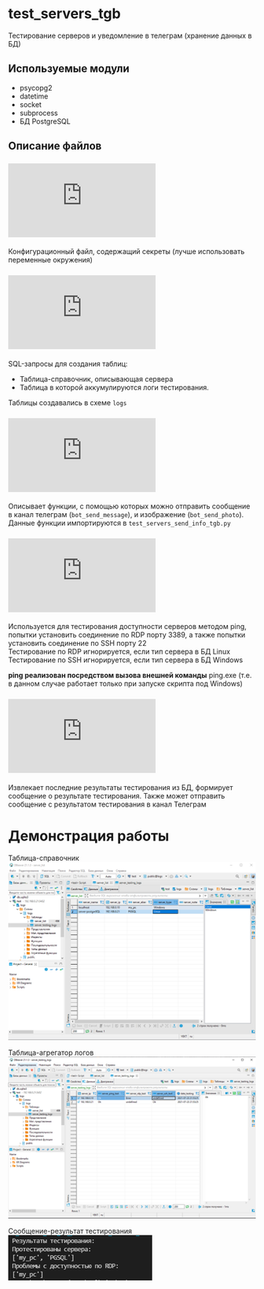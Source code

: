 # test_servers_tgb
Тестирование серверов и уведомление в телеграм (хранение данных в БД)

## Используемые модули
* psycopg2
* datetime
* socket
* subprocess
* БД PostgreSQL

## Описание файлов

### ![test_servers_config.py](https://github.com/Mitayes/test_servers_tgb/blob/main/test_servers_config.py)
Конфигурационный файл, содержащий секреты (лучше использовать переменные окружения)

### ![test_servers_postgres.sql](https://github.com/Mitayes/test_servers_tgb/blob/main/test_servers_postgres.sql)
SQL-запросы для создания таблиц:
* Таблица-справочник, описывающая сервера
* Таблица в которой аккумулируются логи тестирования.  

Таблицы создавались в схеме `logs`

### ![tgb_send_mess_pic.py](https://github.com/Mitayes/test_servers_tgb/blob/main/tgb_send_mess_pic.py)
Описывает функции, с помощью которых можно отправить сообщение в канал телеграм (`bot_send_message`), и изображение (`bot_send_photo`). Данные функции импортируются в `test_servers_send_info_tgb.py`

### ![test_servers_config.py](https://github.com/Mitayes/test_servers_tgb/blob/main/test_servers_db.py)
Используется для тестирования доступности серверов методом ping, попытки установить соединение по RDP порту 3389, а также попытки установить соединение по SSH порту 22  
Тестирование по RDP игнорируется, если тип сервера в БД Linux  
Тестирование по SSH игнорируется, если тип сервера в БД Windows  
  
**ping реализован посредством вызова внешней команды** ping.exe (т.е. в данном случае работает только при запуске скрипта под Windows)  

### ![test_servers_send_info_tgb.py](https://github.com/Mitayes/test_servers_tgb/blob/main/test_servers_send_info_tgb.py)
Извлекает последние результаты тестирования из БД, формирует сообщение о результате тестирования. Также может отправить сообщение с результатом тестирования в канал Телеграм  

# Демонстрация работы
Таблица-справочник  
![table_server_list](./screen/table_server_list.PNG)
  
Таблица-агрегатор логов  
![table_server_logs](./screen/table_server_logs.PNG)
  
Сообщение-результат тестирования  
![result](./screen/result.PNG)
